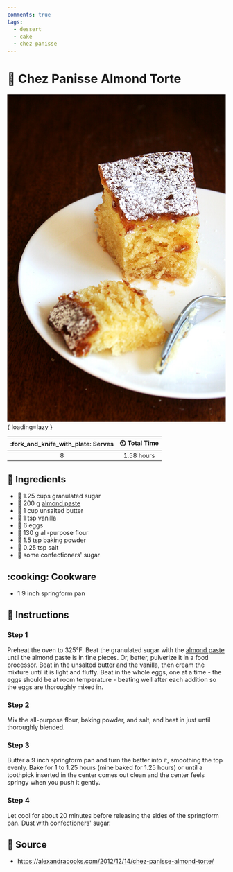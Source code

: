 ```yaml
---
comments: true
tags:
  - dessert
  - cake
  - chez-panisse
---
```

# :chestnut: Chez Panisse Almond Torte

![Chez Panisse Almond Torte][1]{ loading=lazy }

| :fork_and_knife_with_plate: Serves | :timer_clock: Total Time |
|:----------------------------------:|:-----------------------: |
| 8 | 1.58 hours |

## :salt: Ingredients

- :candy: 1.25 cups granulated sugar
- :chestnut: 200 g [almond paste][2]
- :butter: 1 cup unsalted butter
- :icecream: 1 tsp vanilla
- :egg: 6 eggs
- :ear_of_rice: 130 g all-purpose flour
- :dash: 1.5 tsp baking powder
- :salt: 0.25 tsp salt
- :candy: some confectioners' sugar

## :cooking: Cookware

- 1 9 inch springform pan

## :pencil: Instructions

### Step 1

Preheat the oven to 325°F. Beat the granulated sugar with the [almond paste][2] until the almond paste is in fine
pieces. Or, better, pulverize it in a food processor. Beat in the unsalted butter and the vanilla, then cream the
mixture until it is light and fluffy. Beat in the whole eggs, one at a time - the eggs should be at room temperature -
beating well after each addition so the eggs are thoroughly mixed in.

### Step 2

Mix the all-purpose flour, baking powder, and salt, and beat in just until thoroughly blended.

### Step 3

Butter a 9 inch springform pan and turn the batter into it, smoothing the top evenly. Bake for 1 to 1.25 hours (mine
baked for 1.25 hours) or until a toothpick inserted in the center comes out clean and the center feels springy when you
push it gently.

### Step 4

Let cool for about 20 minutes before releasing the sides of the springform pan. Dust with confectioners' sugar.

## :link: Source

- <https://alexandracooks.com/2012/12/14/chez-panisse-almond-torte/>

[1]: <../../assets/images/chez-panisse-almond-torte.jpg>
[2]: <../ingredients/almond-paste.md>
